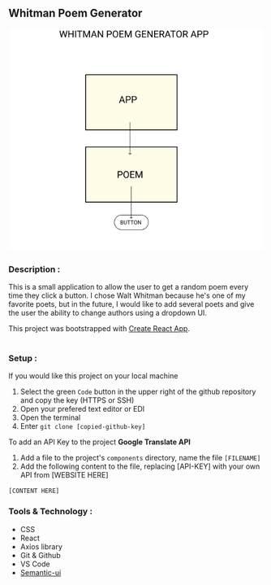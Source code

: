 ## Whitman Poem Generator
![component model](./public/component-model.png)


### Description :
This is a small application to allow the user to get a random poem every time they click a button. I chose Walt Whitman because he's one of my favorite poets, but in the future, I would like to add several poets and give the user the ability to change authors using a dropdown UI. 
<br/>

This project was bootstrapped with [Create React App](https://github.com/facebook/create-react-app).  
<br/>  

### Setup :

If you would like this project on your local machine
1. Select the green `Code` button in the upper right of the github repository and copy the key (HTTPS or SSH)
2. Open your prefered text editor or EDI
3. Open the terminal
4. Enter `git clone [copied-github-key]`

To add an API Key to the project
**Google Translate API** 
1. Add a file to the project's `components` directory, name the file `[FILENAME]`
2. Add the following content to the file, replacing [API-KEY] with your own API from [WEBSITE HERE]
```
[CONTENT HERE]

```


### Tools & Technology :
* CSS
* React
* Axios library
* Git & Github
* VS Code
* [Semantic-ui](https://semantic-ui.com/views/card.html)  
<br/>
